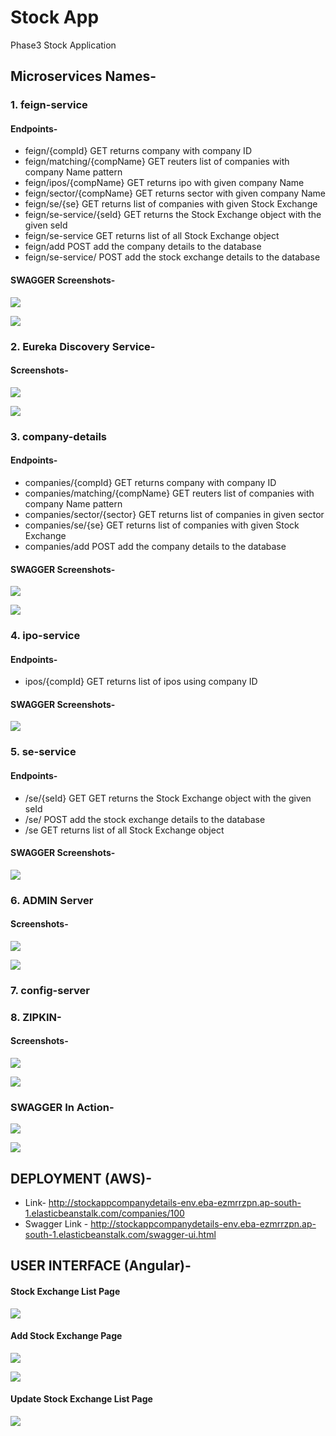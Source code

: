 # Stock App
Phase3 Stock Application

## Microservices Names-
### 1. feign-service
#### Endpoints- 
- feign/{compId} GET returns company with company ID
- feign/matching/{compName} GET reuters list of companies with company Name pattern
- feign/ipos/{compName} GET returns ipo with given company Name
- feign/sector/{compName} GET returns sector with given company Name
- feign/se/{se} GET returns list of companies with given Stock Exchange
- feign/se-service/{seId} GET returns the Stock Exchange object with the given seId
- feign/se-service GET returns list of all Stock Exchange object
- feign/add POST add the company details to the database
- feign/se-service/ POST add the stock exchange details to the database
#### SWAGGER Screenshots-
![](images/feign-swagger-ss-1.png)

![](images/feign-swagger-ss-1.png)

### 2. Eureka Discovery Service-
#### Screenshots- 
![](images/eureka-discovery-service-ss-1.png)

![](images/eureka-discovery-service-ss-2.png)

### 3. company-details
#### Endpoints-
- companies/{compId} GET returns company with company ID
- companies/matching/{compName} GET reuters list of companies with company Name pattern
- companies/sector/{sector} GET returns list of companies in given sector
- companies/se/{se} GET returns list of companies with given Stock Exchange
- companies/add POST add the company details to the database
#### SWAGGER Screenshots- 
![](images/company-details-swagger-ss-1.png)

![](images/company-details-swagger-ss-2.png)

### 4. ipo-service
#### Endpoints-
- ipos/{compId} GET returns list of ipos using company ID
#### SWAGGER Screenshots-
![](images/ipo-swagger-ss-1.png)

### 5. se-service
#### Endpoints-
- /se/{seId} GET  GET returns the Stock Exchange object with the given seId
- /se/  POST add the stock exchange details to the database
- /se GET returns list of all Stock Exchange object
#### SWAGGER Screenshots-  
![](images/se-service-swagger-ss-1.png)

### 6. ADMIN Server
#### Screenshots- 
![](images/admin-service-ss-1.png)

![](images/admin-service-ss-2.png)

### 7. config-server

### 8. ZIPKIN-
#### Screenshots- 
![](images/zipkin-ss-1.png)

![](images/zipkin-ss-2.png)

### SWAGGER In Action-
![](images/swagger-in-action-ss-1.png)

![](images/swagger-in-action-ss-2.png)

## DEPLOYMENT (AWS)-
- Link- http://stockappcompanydetails-env.eba-ezmrrzpn.ap-south-1.elasticbeanstalk.com/companies/100
- Swagger Link - http://stockappcompanydetails-env.eba-ezmrrzpn.ap-south-1.elasticbeanstalk.com/swagger-ui.html

## USER INTERFACE (Angular)-  
#### Stock Exchange List Page
![](images/ui-ss-1.png)

#### Add Stock Exchange Page
![](images/ui-ss-2.png)

![](images/ui-ss-3.png)

#### Update Stock Exchange List Page  
![](images/ui-ss-4.png)

